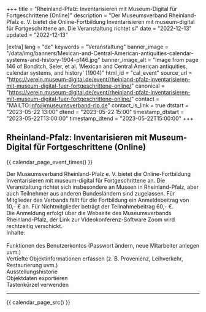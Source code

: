 +++
title = "Rheinland-Pfalz: Inventarisieren mit Museum-Digital für Fortgeschrittene (Online)"
description = "Der Museumsverband Rheinland-Pfalz e. V. bietet die Online-Fortbildung Inventarisieren mit museum-digital für Fortgeschrittene an. Die Veranstaltung richtet si"
date = "2022-12-13"
updated = "2022-12-13"

[extra]
lang = "de"
keywords = "Veranstaltung"
banner_image = "/data/img/banners/Mexican-and-Central-American-antiquities-calendar-systems-and-history-1904-p146.jpg"
banner_image_alt = "Image from page 146 of Bonditch, Seler, et al. 'Mexican and Central American antiquities, calendar systems, and history' (1904)"
html_id = "cal_event"
source_url = "https://verein.museum-digital.de/event/rheinland-pfalz-inventarisieren-mit-museum-digital-fuer-fortgeschrittene-online/"
canonical = "https://verein.museum-digital.de/event/rheinland-pfalz-inventarisieren-mit-museum-digital-fuer-fortgeschrittene-online/"
contact = "MAILTO:info@museumsverband-rlp.de"
contact_is_link = true
dtstart = "2023-05-22 13:00"
dtend = "2023-05-22 15:00"
timestamp_dtstart = "2023-05-22T13:00:00"
timestamp_dtend = "2023-05-22T15:00:00"
+++

## Rheinland-Pfalz: Inventarisieren mit Museum-Digital für Fortgeschrittene (Online)

{{ calendar_page_event_times() }}

Der Museumsverband Rheinland-Pfalz e. V. bietet die Online-Fortbildung Inventarisieren mit museum-digital für Fortgeschrittene an. Die Veranstaltung richtet sich insbesondere an Museen in Rheinland-Pfalz, aber auch Teilnehmer aus anderen Bundesländern sind zugelassen. Für Mitglieder des Verbands fällt für die Fortbildung ein Anmeldebeitrag von 10,- € an. Für Nichtmitglieder beträgt der Teilnahmebeitrag 60,- €. <br />Die Anmeldung erfolgt über die Webseite des Museumsverbands Rheinland-Pfalz, der Link zur Videokonferenz-Software Zoom wird rechtzeitig verschickt. <br />Inhalte: <br /><br />Funktionen des Benutzerkontos (Passwort ändern, neue Mitarbeiter anlegen uvm.)<br />Vertiefte Objektinformationen erfassen (z. B. Provenienz, Leihverkehr, Restaurierung uvm.)<br />Ausstellungshistorie<br />Objektdaten exportieren<br />Tastenkürzel verwenden

----

{{ calendar_page_src() }}